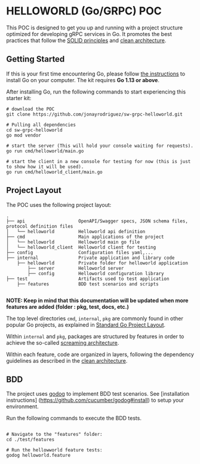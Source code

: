 # HELLOWORLD (Go/GRPC) POC


This POC is designed to get you up and running with a project structure optimized for developing
gRPC services in Go. It promotes the best practices that follow the [SOLID principles](https://en.wikipedia.org/wiki/SOLID)
and [clean architecture](https://blog.cleancoder.com/uncle-bob/2012/08/13/the-clean-architecture.html). 



## Getting Started

If this is your first time encountering Go, please follow [the instructions](https://golang.org/doc/install) to
install Go on your computer. The kit requires **Go 1.13 or above**.

After installing Go, run the following commands to start experiencing this starter kit:

```shell
# download the POC
git clone https://github.com/jonayrodriguez/sw-grpc-helloworld.git

# Pulling all dependencies
cd sw-grpc-helloworld
go mod vendor

# start the server (This will hold your console waiting for requests).
go run cmd/helloworld/main.go

# start the client in a new console for testing for now (this is just to show how it will be used).
go run cmd/helloworld_client/main.go

```

## Project Layout

The POC uses the following project layout:
 
```
.
├── api                    OpenAPI/Swagger specs, JSON schema files, protocol definition files
│   └── helloworld   	   Helloworld api definition
├── cmd                    Main applications of the project
│   └── helloworld   	   Helloworld main go file
│   └── helloworld_client  Helloworld client for testing
├── config                 Configuration files yaml,...
├── internal               Private application and library code
    ├── helloworld         Private folder for helloworld application
        ├── server         Helloworld server
        ├── config         Helloworld configuration library
├── test               	   Artifacts used to test application
    ├── features           BDD test scenarios and scripts
    
```

**NOTE: Keep in mind that this documentation will be updated when more features are added (folder : pkg, test, docs, etc.)**


The top level directories `cmd`, `internal`, `pkg` are commonly found in other popular Go projects, as explained in
[Standard Go Project Layout](https://github.com/golang-standards/project-layout).

Within `internal` and `pkg`, packages are structured by features in order to achieve the so-called
[screaming architecture](https://blog.cleancoder.com/uncle-bob/2011/09/30/Screaming-Architecture.html).

Within each feature, code are organized in layers, following the dependency guidelines
as described in the [clean architecture](https://blog.cleancoder.com/uncle-bob/2012/08/13/the-clean-architecture.html).

## BDD

The project uses [godog](https://github.com/cucumber/godog) to implement BDD test scenarios.
See [installation instructions] (https://github.com/cucumber/godog#install) to setup your environment.

Run the following commands to execute the BDD tests.

```shell

# Navigate to the "features" folder:
cd ./test/features

# Run the hellowworld feature tests:
godog helloworld.feature

```
